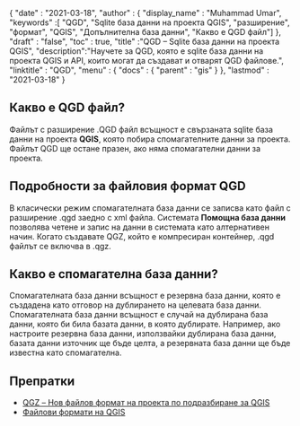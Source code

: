 {
  "date" : "2021-03-18",
  "author" : {
    "display_name" : "Muhammad Umar",
	"keywords" :[ "QGD", "Sqlite база данни на проекта QGIS", "разширение", "формат", "QGIS", "Допълнителна база данни", "Какво е QGD файл"]
},
  "draft" : "false",
  "toc" : true,
  "title" :"QGD – Sqlite база данни на проекта QGIS",
  "description":"Научете за QGD, която е sqlite база данни на проекта QGIS и API, които могат да създават и отварят QGD файлове.",
  "linktitle" : "QGD",
  "menu" : {
    "docs" : {
      "parent" : "gis"
}
},
  "lastmod" : "2021-03-18"
}

## Какво е QGD файл?

Файлът с разширение .QGD файл всъщност е свързаната sqlite база данни на проекта **QGIS**, която побира спомагателните данни за проекта. Файлът QGD ще остане празен, ако няма спомагателни данни за проекта.

## Подробности за файловия формат QGD

В класически режим спомагателната база данни се записва като файл с разширение .qgd заедно с xml файла. Системата **Помощна база данни** позволява четене и запис на данни в системата като алтернативен начин. Когато създавате QGZ, който е компресиран контейнер, .qgd файлът се включва в .qgz.

## Какво е спомагателна база данни?
Спомагателната база данни всъщност е резервна база данни, която е създадена като отговор на дублирането на целевата база данни. Спомагателната база данни всъщност е случай на дублирана база данни, която би била базата данни, в която дублирате. Например, ако настроите резервна база данни, използвайки дублирана база данни, базата данни източник ще бъде целта, а резервната база данни ще бъде известна като спомагателна.


## Препратки

* [QGZ – Нов файлов формат на проекта по подразбиране за QGIS](https://oslandia.com/en/2018/06/01/qgz-a-new-default-project-file-format-for-qgis/)
* [Файлови формати на QGIS](https://docs.qgis.org/3.16/en/docs/user_manual/appendices/qgis_file_formats.html)

